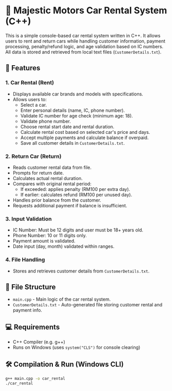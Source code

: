 # 🚗 Majestic Motors Car Rental System (C++)

This is a simple console-based car rental system written in C++. It allows users to rent and return cars while handling customer information, payment processing, penalty/refund logic, and age validation based on IC numbers. All data is stored and retrieved from local text files (`CustomerDetails.txt`).

## 🧾 Features

### 1. Car Rental (Rent)
- Displays available car brands and models with specifications.
- Allows users to:
  - Select a car.
  - Enter personal details (name, IC, phone number).
  - Validate IC number for age check (minimum age: 18).
  - Validate phone number.
  - Choose rental start date and rental duration.
  - Calculate rental cost based on selected car's price and days.
  - Accept multiple payments and calculate balance if overpaid.
  - Save all customer details in `CustomerDetails.txt`.

### 2. Return Car (Return)
- Reads customer rental data from file.
- Prompts for return date.
- Calculates actual rental duration.
- Compares with original rental period:
  - If exceeded: applies penalty (RM100 per extra day).
  - If earlier: calculates refund (RM100 per unused day).
- Handles prior balance from the customer.
- Requests additional payment if balance is insufficient.

### 3. Input Validation
- IC Number: Must be 12 digits and user must be 18+ years old.
- Phone Number: 10 or 11 digits only.
- Payment amount is validated.
- Date input (day, month) validated within ranges.

### 4. File Handling
- Stores and retrieves customer details from `CustomerDetails.txt`.

## 📁 File Structure

- `main.cpp` - Main logic of the car rental system.
- `CustomerDetails.txt` - Auto-generated file storing customer rental and payment info.

## 💻 Requirements
- C++ Compiler (e.g. g++)
- Runs on Windows (uses `system("CLS")` for console clearing)

## 🛠 Compilation & Run (Windows CLI)
```bash
g++ main.cpp -o car_rental
./car_rental

